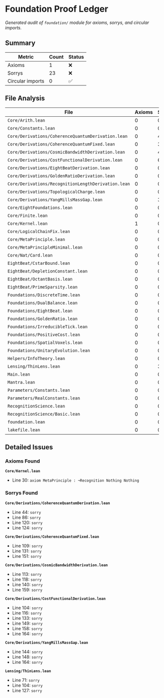 # Foundation Proof Ledger

_Generated audit of `foundation/` module for axioms, sorrys, and circular imports._

## Summary

| Metric | Count | Status |
|--------|-------|--------|
| Axioms | 1 | ❌ |
| Sorrys | 23 | ❌ |
| Circular imports | 0 | ✅ |

## File Analysis

| File | Axioms | Sorrys | Status |
|------|--------|--------|--------|
| `Core/Arith.lean` | 0 | 0 | ✅ |
| `Core/Constants.lean` | 0 | 0 | ✅ |
| `Core/Derivations/CoherenceQuantumDerivation.lean` | 0 | 4 | ❌ |
| `Core/Derivations/CoherenceQuantumFixed.lean` | 0 | 3 | ❌ |
| `Core/Derivations/CosmicBandwidthDerivation.lean` | 0 | 4 | ❌ |
| `Core/Derivations/CostFunctionalDerivation.lean` | 0 | 6 | ❌ |
| `Core/Derivations/EightBeatDerivation.lean` | 0 | 0 | ✅ |
| `Core/Derivations/GoldenRatioDerivation.lean` | 0 | 0 | ✅ |
| `Core/Derivations/RecognitionLengthDerivation.lean` | 0 | 0 | ✅ |
| `Core/Derivations/TopologicalCharge.lean` | 0 | 0 | ✅ |
| `Core/Derivations/YangMillsMassGap.lean` | 0 | 3 | ❌ |
| `Core/EightFoundations.lean` | 0 | 0 | ✅ |
| `Core/Finite.lean` | 0 | 0 | ✅ |
| `Core/Kernel.lean` | 1 | 0 | ❌ |
| `Core/LogicalChainFix.lean` | 0 | 0 | ✅ |
| `Core/MetaPrinciple.lean` | 0 | 0 | ✅ |
| `Core/MetaPrincipleMinimal.lean` | 0 | 0 | ✅ |
| `Core/Nat/Card.lean` | 0 | 0 | ✅ |
| `EightBeat/CstarBound.lean` | 0 | 0 | ✅ |
| `EightBeat/DepletionConstant.lean` | 0 | 0 | ✅ |
| `EightBeat/OctantBasis.lean` | 0 | 0 | ✅ |
| `EightBeat/PrimeSparsity.lean` | 0 | 0 | ✅ |
| `Foundations/DiscreteTime.lean` | 0 | 0 | ✅ |
| `Foundations/DualBalance.lean` | 0 | 0 | ✅ |
| `Foundations/EightBeat.lean` | 0 | 0 | ✅ |
| `Foundations/GoldenRatio.lean` | 0 | 0 | ✅ |
| `Foundations/IrreducibleTick.lean` | 0 | 0 | ✅ |
| `Foundations/PositiveCost.lean` | 0 | 0 | ✅ |
| `Foundations/SpatialVoxels.lean` | 0 | 0 | ✅ |
| `Foundations/UnitaryEvolution.lean` | 0 | 0 | ✅ |
| `Helpers/InfoTheory.lean` | 0 | 0 | ✅ |
| `Lensing/ThinLens.lean` | 0 | 3 | ❌ |
| `Main.lean` | 0 | 0 | ✅ |
| `Mantra.lean` | 0 | 0 | ✅ |
| `Parameters/Constants.lean` | 0 | 0 | ✅ |
| `Parameters/RealConstants.lean` | 0 | 0 | ✅ |
| `RecognitionScience.lean` | 0 | 0 | ✅ |
| `RecognitionScience/Basic.lean` | 0 | 0 | ✅ |
| `foundation.lean` | 0 | 0 | ✅ |
| `lakefile.lean` | 0 | 0 | ✅ |

## Detailed Issues

### Axioms Found

**`Core/Kernel.lean`**
- Line 30: `axiom MetaPrinciple : ¬Recognition Nothing Nothing`

### Sorrys Found

**`Core/Derivations/CoherenceQuantumDerivation.lean`**
- Line 44: `sorry`
- Line 86: `sorry`
- Line 120: `sorry`
- Line 124: `sorry`

**`Core/Derivations/CoherenceQuantumFixed.lean`**
- Line 109: `sorry`
- Line 131: `sorry`
- Line 151: `sorry`

**`Core/Derivations/CosmicBandwidthDerivation.lean`**
- Line 113: `sorry`
- Line 118: `sorry`
- Line 140: `sorry`
- Line 159: `sorry`

**`Core/Derivations/CostFunctionalDerivation.lean`**
- Line 104: `sorry`
- Line 116: `sorry`
- Line 133: `sorry`
- Line 149: `sorry`
- Line 158: `sorry`
- Line 164: `sorry`

**`Core/Derivations/YangMillsMassGap.lean`**
- Line 144: `sorry`
- Line 148: `sorry`
- Line 164: `sorry`

**`Lensing/ThinLens.lean`**
- Line 71: `sorry`
- Line 104: `sorry`
- Line 127: `sorry`

